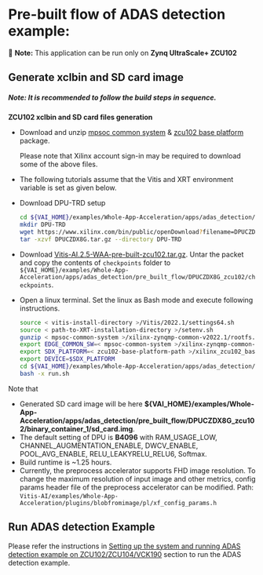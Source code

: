 # Pre-built flow  of ADAS detection example: 
:pushpin: **Note:** This application can be run only on **Zynq UltraScale+ ZCU102**

## Generate xclbin and SD card image

##### **Note:** It is recommended to follow the build steps in sequence.

**ZCU102 xclbin and SD card files generation**
* Download and unzip [mpsoc common system](https://www.xilinx.com/member/forms/download/xef.html?filename=xilinx-zynqmp-common-v2022.1.tar.gz) & [zcu102 base platform](https://www.xilinx.com/member/forms/download/design-license-zcu102-base.html?filename=xilinx_zcu102_base_202210_1.zip) package.

    Please note that Xilinx account sign-in may be required to download some of the above files.

* The following tutorials assume that the Vitis and XRT environment variable is set as given below.

* Download DPU-TRD setup
    ```sh
    cd ${VAI_HOME}/examples/Whole-App-Acceleration/apps/adas_detection/pre_built_flow/DPUCZDX8G_zcu102
	mkdir DPU-TRD
    wget https://www.xilinx.com/bin/public/openDownload?filename=DPUCZDX8G.tar.gz
    tar -xzvf DPUCZDX8G.tar.gz --directory DPU-TRD
    ```

* Download [Vitis-AI.2.5-WAA-pre-built-zcu102.tar.gz](https://www.xilinx.com/bin/public/openDownload?filename=Vitis-AI.2.5-WAA-pre-built-zcu102.tar.gz). Untar the packet and copy the contents of `checkpoints` folder to `${VAI_HOME}/examples/Whole-App-Acceleration/apps/adas_detection/pre_built_flow/DPUCZDX8G_zcu102/checkpoints`.

* Open a linux terminal. Set the linux as Bash mode and execute following instructions.
    ```sh
    source < vitis-install-directory >/Vitis/2022.1/settings64.sh
    source < path-to-XRT-installation-directory >/setenv.sh
    gunzip < mpsoc-common-system >/xilinx-zynqmp-common-v2022.1/rootfs.tar.gz
    export EDGE_COMMON_SW=< mpsoc-common-system >/xilinx-zynqmp-common-v2022.1
    export SDX_PLATFORM=< zcu102-base-platform-path >/xilinx_zcu102_base_202210_1/xilinx_zcu102_base_202210_1.xpfm
    export DEVICE=$SDX_PLATFORM
    cd ${VAI_HOME}/examples/Whole-App-Acceleration/apps/adas_detection/pre_built_flow/DPUCZDX8G_zcu102
    bash -x run.sh
    ```

Note that 
- Generated SD card image will be here **${VAI_HOME}/examples/Whole-App-Acceleration/apps/adas_detection/pre_built_flow/DPUCZDX8G_zcu102/binary_container_1/sd_card.img**.
- The default setting of DPU is **B4096** with RAM_USAGE_LOW, CHANNEL_AUGMENTATION_ENABLE, DWCV_ENABLE, POOL_AVG_ENABLE, RELU_LEAKYRELU_RELU6, Softmax. 
- Build runtime is ~1.25 hours.
- Currently, the preprocess accelerator supports FHD image resolution. To change the maximum resolution of input image and other metrics, config params header file of the preprocess accelerator can be modified. Path: `Vitis-AI/examples/Whole-App-Acceleration/plugins/blobfromimage/pl/xf_config_params.h`

## Run ADAS detection Example
Please refer the instructions in [Setting up the system and running ADAS detection example on ZCU102/ZCU104/VCK190](../../README.md#setting-up-the-system-and-running-adas-detection-example-on-zcu102zcu104vck190) section to run the ADAS detection example.
